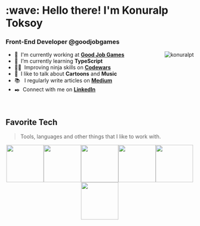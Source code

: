 <h1 align="left" id="macropower-title">:wave: Hello there! I'm Konuralp Toksoy</h1>
<h3 align="left">Front-End Developer @goodjobgames</h3>

<a href="#macropower-title">
  <img src="https://github-readme-stats.vercel.app/api?username=konuralpt&theme=github_dark&show_icons=true&show_icons=true&count_private=true&include_all_commits=true" alt="konuralpt" align="right" />
</a>

- :office: &nbsp;I'm currently working at **[Good Job Games]**
- :seedling: &nbsp;I’m currently learning **TypeScript**
- :man_technologist: &nbsp;Improving ninja skills on **[Codewars]**
- :speech_balloon: &nbsp;I like to talk about **Cartoons** and **Music**
- :books: &nbsp; I regularly write articles on **[Medium]**
- :black_nib: &nbsp;Connect with me on **[LinkedIn]**

<br>

<h2 align="left" id="macropower-tech">Favorite Tech</h2>

> Tools, languages and other things that I like to work with.

<p align="center">
  <img src="https://media3.giphy.com/media/ln7z2eWriiQAllfVcn/200w.webp" width="100"><img src="https://i.giphy.com/media/LMt9638dO8dftAjtco/200.webp" width="100"><img src="https://i.giphy.com/media/eNAsjO55tPbgaor7ma/200w.webp" width="100"><img src="https://i.giphy.com/media/VgGthkhUvGgOit7Y9i/200.webp" width="100"><img src="https://i.giphy.com/media/KzJkzjggfGN5Py6nkT/200.webp" width="100"><img src="https://i.giphy.com/media/IdyAQJVN2kVPNUrojM/200.webp" width="100"><br><br>
</p>

<!-- links -->

[Good Job Games]: https://goodjobgames.com "Good Job Games"
[Medium]: https://konuralpt.medium.com "Konuralp Toksoy Medium"
[linkedin]: https://www.linkedin.com/in/konuralp-toksoy "Konuralp Toksoy LinkedIn"
[codewars]: https://www.codewars.com/users/konuralpt "Konuralp Toksoy Codewars"
